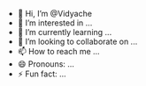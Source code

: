 - 👋 Hi, I’m @Vidyache
- 👀 I’m interested in ...
- 🌱 I’m currently learning ...
- 💞️ I’m looking to collaborate on ...
- 📫 How to reach me ...
- 😄 Pronouns: ...
- ⚡ Fun fact: ...

<!---
Vidyache/Vidyache is a ✨ special ✨ repository because its `README.md` (this file) appears on your GitHub profile.
You can click the Preview link to take a look at your changes.
--->
